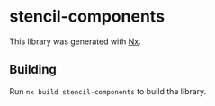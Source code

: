 # stencil-components

This library was generated with [Nx](https://nx.dev).

## Building

Run `nx build stencil-components` to build the library.
